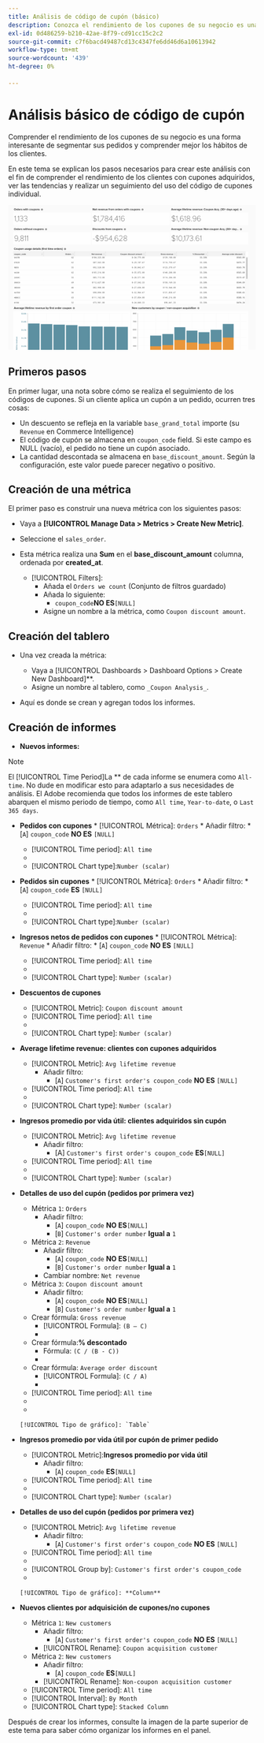 ```yaml
---
title: Análisis de código de cupón (básico)
description: Conozca el rendimiento de los cupones de su negocio es una forma interesante de segmentar sus pedidos y comprender mejor los hábitos de los clientes.
exl-id: 0d486259-b210-42ae-8f79-cd91cc15c2c2
source-git-commit: c7f6bacd49487cd13c4347fe6dd46d6a10613942
workflow-type: tm+mt
source-wordcount: '439'
ht-degree: 0%

---
```


# Análisis básico de código de cupón

Comprender el rendimiento de los cupones de su negocio es una forma interesante de segmentar sus pedidos y comprender mejor los hábitos de los clientes.

En este tema se explican los pasos necesarios para crear este análisis con el fin de comprender el rendimiento de los clientes con cupones adquiridos, ver las tendencias y realizar un seguimiento del uso del código de cupones individual.

![](../../assets/coupon_analysis_dash_720.png)<!--{: width="807" height="471"}-->

## Primeros pasos

En primer lugar, una nota sobre cómo se realiza el seguimiento de los códigos de cupones. Si un cliente aplica un cupón a un pedido, ocurren tres cosas:

* Un descuento se refleja en la variable `base_grand_total` importe (su `Revenue` en Commerce Intelligence)
* El código de cupón se almacena en `coupon_code` field. Si este campo es NULL (vacío), el pedido no tiene un cupón asociado.
* La cantidad descontada se almacena en `base_discount_amount`. Según la configuración, este valor puede parecer negativo o positivo.

## Creación de una métrica

El primer paso es construir una nueva métrica con los siguientes pasos:

* Vaya a **[!UICONTROL Manage Data > Metrics > Create New Metric]**.

* Seleccione el `sales_order`.
* Esta métrica realiza una **Sum** en el **base_discount_amount** columna, ordenada por **created_at**.
   * [!UICONTROL Filters]:
      * Añada el `Orders we count` (Conjunto de filtros guardado)
      * Añada lo siguiente:
         * `coupon_code`**NO ES**`[NULL]`
      * Asigne un nombre a la métrica, como `Coupon discount amount`.

## Creación del tablero

* Una vez creada la métrica:
   * Vaya a [!UICONTROL Dashboards > Dashboard Options > Create New Dashboard]**.
   * Asigne un nombre al tablero, como `_Coupon Analysis_`.

* Aquí es donde se crean y agregan todos los informes.

## Creación de informes

* **Nuevos informes:**

>[!NOTE]
>
>El [!UICONTROL Time Period]La ** de cada informe se enumera como `All-time`. No dude en modificar esto para adaptarlo a sus necesidades de análisis. El Adobe recomienda que todos los informes de este tablero abarquen el mismo periodo de tiempo, como `All time`, `Year-to-date`, o `Last 365 days`.

* **Pedidos con cupones**
   * 
      [!UICONTROL Métrica]: `Orders`
      * Añadir filtro:
         * [`A`] `coupon_code` **NO ES** `[NULL]`
   * [!UICONTROL Time period]: `All time`
   * 
      [!INTERVALO UICONTROL]: `None`
   * [!UICONTROL Chart type]:`Number (scalar)`


* **Pedidos sin cupones**
   * 
      [!UICONTROL Métrica]: `Orders`
      * Añadir filtro:
         * [`A`] `coupon_code` **ES** `[NULL]`
   * [!UICONTROL Time period]: `All time`
   * 
      [!INTERVALO UICONTROL]: `None`
   * [!UICONTROL Chart type]:`Number (scalar)`


* **Ingresos netos de pedidos con cupones**
   * 
      [!UICONTROL Métrica]: `Revenue`
      * Añadir filtro:
         * [`A`] `coupon_code` **NO ES** `[NULL]`
   * [!UICONTROL Time period]: `All time`
   * 
      [!INTERVALO UICONTROL]: `None`
   * [!UICONTROL Chart type]: `Number (scalar)`


* **Descuentos de cupones**
   * [!UICONTROL Metric]: `Coupon discount amount`
   * [!UICONTROL Time period]: `All time`
   * 
      [!INTERVALO UICONTROL]: `None`
   * [!UICONTROL Chart type]: `Number (scalar)`

* **Average lifetime revenue: clientes con cupones adquiridos**
   * [!UICONTROL Metric]: `Avg lifetime revenue`
      * Añadir filtro:
         * [`A`] `Customer's first order's coupon_code` **NO ES** `[NULL]`
   * [!UICONTROL Time period]: `All time`
   * 
      [!INTERVALO UICONTROL]: `None`
   * [!UICONTROL Chart type]: `Number (scalar)`


* **Ingresos promedio por vida útil: clientes adquiridos sin cupón**
   * [!UICONTROL Metric]: `Avg lifetime revenue`
      * Añadir filtro:
         * [A] `Customer's first order's coupon_code` **ES**`[NULL]`
   * [!UICONTROL Time period]: `All time`
   * 
      [!INTERVALO UICONTROL]: `None`
   * [!UICONTROL Chart type]: `Number (scalar)`


* **Detalles de uso del cupón (pedidos por primera vez)**
   * Métrica `1`: `Orders`
      * Añadir filtro:
         * [`A`] `coupon_code` **NO ES**`[NULL]`
         * [`B`] `Customer's order number` **Igual a** `1`
   * Métrica `2`: `Revenue`
      * Añadir filtro:
         * [`A`] `coupon_code` **NO ES**`[NULL]`
         * [`B`] `Customer's order number` **Igual a** `1`
      * Cambiar nombre:  `Net revenue`
   * Métrica `3`: `Coupon discount amount`
      * Añadir filtro:
         * [`A`] `coupon_code` **NO ES**`[NULL]`
         * [`B`] `Customer's order number` **Igual a** `1`
   * Crear fórmula: `Gross revenue`
      * [!UICONTROL Formula]: `(B – C)`
      * 
         [!UICONTROL Format]: `Currency`
   * Crear fórmula:**% descontado**
      * Fórmula: `(C / (B - C))`
      * 
         [!UICONTROL Format]: `Percentage`
   * Crear fórmula: `Average order discount`
      * [!UICONTROL Formula]: `(C / A)`
      * 
         [!UICONTROL Format]: `Percentage`
   * [!UICONTROL Time period]: `All time`
   * 
      [!INTERVALO UICONTROL]: `None`
   * 

      [!UICONTROL Tipo de gráfico]: `Table`








* **Ingresos promedio por vida útil por cupón de primer pedido**
   * [!UICONTROL Metric]:**Ingresos promedio por vida útil**
      * Añadir filtro:
         * [`A`] `coupon_code` **ES**`[NULL]`
   * [!UICONTROL Time period]: `All time`
   * 
      [!INTERVALO UICONTROL]: `None`
   * [!UICONTROL Chart type]: `Number (scalar)`


* **Detalles de uso del cupón (pedidos por primera vez)**
   * [!UICONTROL Metric]: `Avg lifetime revenue`
      * Añadir filtro:
         * [`A`] `Customer's first order's coupon_code` **NO ES** `[NULL]`
   * [!UICONTROL Time period]: `All time`
   * 
      [!INTERVALO UICONTROL]: `None`
   * [!UICONTROL Group by]: `Customer's first order's coupon_code`
   * 

      [!UICONTROL Tipo de gráfico]: **Column**


* **Nuevos clientes por adquisición de cupones/no cupones**
   * Métrica `1`: `New customers`
      * Añadir filtro:
         * [`A`] `Customer's first order's coupon_code` **NO ES** `[NULL]`
      * [!UICONTROL Rename]: `Coupon acquisition customer`
   * Métrica `2`: `New customers`
      * Añadir filtro:
         * [`A`] `coupon_code` **ES**`[NULL]`
      * [!UICONTROL Rename]: `Non-coupon acquisition customer`
   * [!UICONTROL Time period]: `All time`
   * [!UICONTROL Interval]: `By Month`
   * [!UICONTROL Chart type]: `Stacked Column`





Después de crear los informes, consulte la imagen de la parte superior de este tema para saber cómo organizar los informes en el panel.
